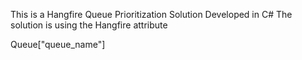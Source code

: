 This is a Hangfire Queue Prioritization Solution Developed in C#
The solution is using the Hangfire attribute


Queue["queue_name"]
